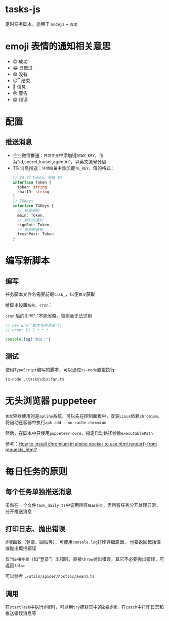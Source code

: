 # tasks-js

定时任务脚本。适用于 `nodejs` + `青龙`

# emoji 表情的通知相关意思

* 😊 成功
* 😂 已做过
* 😪 没有
* 😴 结束
* 🤨 信息
* 😢 警告
* 😱 错误

# 配置

## 推送消息

* 企业微信推送：`环境变量`中添加键`QYWX_KEY`，值为"id,secret,touser,agentid"，以英文逗号分隔
* TG 消息推送：`环境变量`中添加键`TG_KEY`，值的格式：
  ```ts
  // TG 的 Token、频道 ID
  interface Token {
    token: string
    chatID: string
  }
  // TGKeys
  interface TGKeys {
    // 标准通知
    main: Token,
    // 新帖的通知
    signBot: Token,
    // 签到的通知
    freshPost: Token
  }
  ```

# 编写新脚本

## 编写

任务脚本文件名需要前缀`task_`，以便`青龙`获取

给脚本设置`名称`、`cron`：

`cron` 后的引号":"不能省略，否则会无法识别

```ts
// new Env('脚本名称测试');
// cron: 51 5 * * *

console.log("测试！")
```

## 测试

使用`TypeScript`编写的脚本，可以通过`ts-node`直接执行

```shell
ts-node .\tasks\discfan.ts
```

# 无头浏览器 puppeteer

`青龙`容器使用的是`apline`系统，可以先在控制面板中，安装`Linux`依赖`chromium`。将自动在容器中执行`apk add --no-cache chromium`

然后，在脚本中只使用`puppeteer-core`，指定启动路径参数`executablePath`

参考：[How to install chromium in alpine docker to use html.render() from requests_html?](https://stackoverflow.com/a/74078290/8179418)

# 每日任务的原则

## 每个任务单独推送消息

虽然在一个文件`task_daily.ts`中调用所有`每日任务`，但所有任务分开处理异常，分开推送消息

## 打印日志、抛出错误

`步骤`函数（登录、回帖等），可使用`console.log`打印详细原因， 也要返回概括值或抛出概括错误

仅当`必要步骤`（如“登录”）出错时，直接`throw`抛出错误，其它不必要抛出错误，可返回`false`

可以参考 `./utils/spider/hostloc/award.ts`

## 调用

在`startTask`中执行`步骤`时，可以用`try`捕获其中的`必要步骤`，在`catch`中打印日志和推送错误消息等
